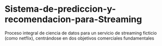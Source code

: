 # Sistema-de-prediccion-y-recomendacion-para-Streaming
Proceso integral de ciencia de datos para un servicio de streaming ficticio (como netflix), centrándose en dos objetivos comerciales fundamentales
